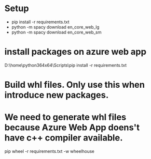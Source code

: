 # Setup
- pip install -r requirements.txt
- python -m spacy download en_core_web_lg
- python -m spacy download en_core_web_sm


# install packages on azure web app
D:\home\python364x64\Scripts\pip install -r requirements.txt

# Build whl files. Only use this when introduce new packages.
# We need to generate whl files because Azure Web App doens't have c++ compiler available.
pip wheel -r requirements.txt -w wheelhouse
